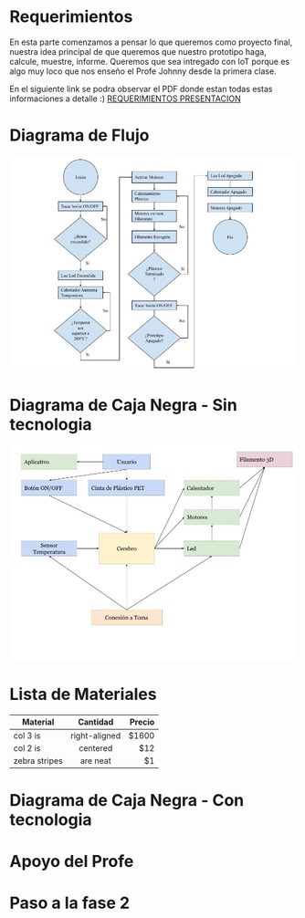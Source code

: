 # Requerimientos

En esta parte comenzamos a pensar lo que queremos como proyecto final, nuestra idea principal de que queremos que nuestro prototipo haga, calcule, muestre, informe. Queremos que sea intregado con IoT porque es algo muy loco que nos enseño el Profe Johnny desde la primera clase. 

En el siguiente link se podra observar el PDF donde estan todas estas informaciones a detalle :) [REQUERIMIENTOS PRESENTACION](https://github.com/tobermudezl/ProyectoFilamentadora3D/blob/main/1.%20Proceso%20de%20Planeacion/Requerimientos.pdf)
# Diagrama de Flujo
![alt text](https://github.com/tobermudezl/ProyectoFilamentadora3D/blob/main/1.%20Proceso%20de%20Planeacion/Diagrama%20de%20Flujo.jpg)

# Diagrama de Caja Negra - Sin tecnologia

![alt text](https://github.com/tobermudezl/ProyectoFilamentadora3D/blob/main/1.%20Proceso%20de%20Planeacion/Diagrama%20de%20Caja%20Negra%20v2.jpg)

# Lista de Materiales

| **Material**  | **Cantidad**  | **Precio**|
| ------------- |:-------------:|  --------:|
| col 3 is      | right-aligned |    $1600  |
| col 2 is      | centered      |    $12    |
| zebra stripes | are neat      |     $1    |

# Diagrama de Caja Negra - Con tecnologia

# Apoyo del Profe

# Paso a la fase 2
